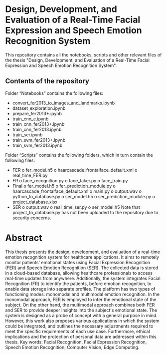 # Design, Development, and Evaluation of a Real-Time Facial Expression and Speech Emotion Recognition System
This repository contains all the notebooks, scripts and other relevant files of the thesis "Design, Development, and Evaluation of a Real-Time Facial Expression and Speech Emotion Recognition System".

## Contents of the repository
Folder “Notebooks” contains the following files:
  -	convert_fer2013_to_images_and_landmarks.ipynb
  -	dataset_exploration.ipynb
  -	prepare_fer2013+.ipynb
  -	train_cnn_c.ipynb
  -	train_cnn_fer2013+.ipynb
  -	train_cnn_fer2013.ipynb
  -	train_ser.ipynb
  -	train_svm_fer2013+.ipynb
  -	train_svm_fer2013.ipynb

Folder “Scripts” contains the following folders, which in turn contain the following files:
  -	FER
    o	fer_model.h5
    o	haarcascade_frontalface_default.xml
    o	real_time_FER.py
  -	FR
    o	face_recognition.py
    o	face_taker.py
    o	face_train.py	
  -	Final
    o	fer_model.h5
    o	fer_prediction_module.py
    o	haarcascade_frontalface_default.xml
    o	main.py
    o	output.wav
    o	python_to_database.py
    o	ser_model.h5
    o	ser_prediction_module.py
    o	project_database.xlsx
  -	SER
    o	output.wav
    o	real_time_ser.py
    o	ser_model.h5
Note that project_to_database.py has not been uploaded to the repository due to security concerns.

# Abstract
This thesis presents the design, development, and evaluation of a real-time emotion recognition system for healthcare applications. It aims to remotely monitor patients' emotional states using Facial Expression Recognition (FER) and Speech Emotion Recognition (SER). The collected data is stored in a cloud-based database, allowing healthcare professionals to access real-time updates from anywhere. Additionally, the system integrates Facial Recognition (FR) to identify the patients, before emotion recognition, to enable data storage into separate profiles.
The platform has two types of functioning modes: monomodal and multimodal emotion recognition. In the monomodal approach, FER is employed to infer the emotional state of the subject. On the other hand, the multimodal approach combines both FER and SER to provide deeper insights into the subject's emotional state.
The system is designed as a probe of concept with a general purpose in mind. However, this work also proposes various applications in which the system could be integrated, and outlines the necessary adjustments required to meet the specific requirements of each use case. 
Furthermore, ethical implications and the protection of personal data are addressed within this thesis.
Key words: Facial Recognition, Facial Expression Recognition, Speech Emotion Recognition, Computer Vision, Edge Computing.
